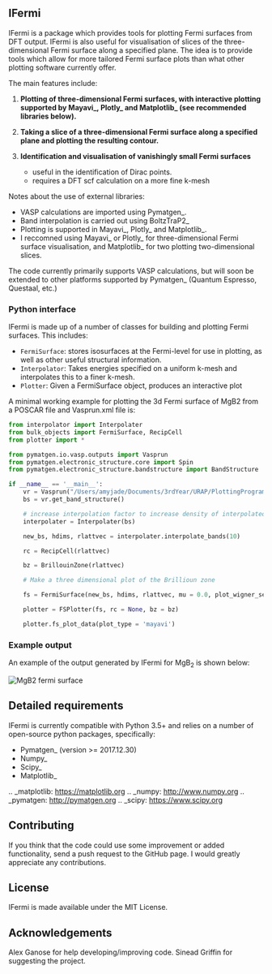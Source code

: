 IFermi
------

IFermi is a package which provides tools for plotting Fermi surfaces
from DFT output. IFermi is also useful for visualisation of slices of
the three-dimensional Fermi surface along a specified plane. The idea 
is to provide tools which allow for more tailored Fermi surface plots
than what other plotting software currently offer.

The main features include:

1. **Plotting of three-dimensional Fermi surfaces, with interactive plotting
   supported by Mayavi_, Plotly_ and Matplotlib_ (see recommended 
   libraries below).**

2. **Taking a slice of a three-dimensional Fermi surface along a specified 
   plane and plotting the resulting contour.**

3. **Identification and visualisation of vanishingly small Fermi surfaces**

   - useful in the identification of Dirac points.
   - requires a DFT scf calculation on a more fine k-mesh

Notes about the use of external libraries: 

   - VASP calculations are imported using Pymatgen_.
   - Band interpolation is carried out using BoltzTraP2_   
   - Plotting is supported in Mayavi_, Plotly_ and Matplotlib_.
   - I reccomned using Mayavi_ or Plotly_ for three-dimensional
     Fermi surface visualisation, and Matplotlib_ for two 
     plotting two-dimensional slices. 

The code currently primarily supports VASP calculations, but will 
soon be extended to other platforms supported by Pymatgen_ 
(Quantum Espresso, Questaal, etc.)


### Python interface

IFermi is made up of a number of classes for building and plotting
Fermi surfaces. This includes:

- `FermiSurface`: stores isosurfaces at the Fermi-level for use in plotting,
   as well as other useful structural information. 
- `Interpolator`: Takes energies specified on a uniform k-mesh and interpolates 
   this to a finer k-mesh.
- `Plotter`: Given a FermiSurface object, produces an interactive plot   

A minimal working example for plotting the 3d Fermi surface of MgB2 from a POSCAR
file and Vasprun.xml file is:

```python
from interpolator import Interpolater
from bulk_objects import FermiSurface, RecipCell
from plotter import *

from pymatgen.io.vasp.outputs import Vasprun
from pymatgen.electronic_structure.core import Spin
from pymatgen.electronic_structure.bandstructure import BandStructure

if __name__ == '__main__':
	vr = Vasprun("/Users/amyjade/Documents/3rdYear/URAP/PlottingProgram/dataMgB2/vasprun.xml")
	bs = vr.get_band_structure()

	# increase interpolation factor to increase density of interpolated bandstructure
	interpolater = Interpolater(bs) 

	new_bs, hdims, rlattvec = interpolater.interpolate_bands(10)

	rc = RecipCell(rlattvec)

	bz = BrillouinZone(rlattvec)

	# Make a three dimensional plot of the Brillioun zone

	fs = FermiSurface(new_bs, hdims, rlattvec, mu = 0.0, plot_wigner_seitz = True)

	plotter = FSPlotter(fs, rc = None, bz = bz)

	plotter.fs_plot_data(plot_type = 'mayavi')

```

### Example output

An example of the output generated by IFermi for MgB<sub>2</sub> is shown below:

![MgB2 fermi surface](https://github.com/ajsearle97/IFermi/docs/source/_static/fs_MgB2.png)


## Detailed requirements

IFermi is currently compatible with Python 3.5+ and relies on a number of
open-source python packages, specifically:

- Pymatgen_ (version >= 2017.12.30)
- Numpy_
- Scipy_
- Matplotlib_

.. _matplotlib: https://matplotlib.org
.. _numpy: http://www.numpy.org
.. _pymatgen: http://pymatgen.org
.. _scipy: https://www.scipy.org


## Contributing

If you think that the code could use some improvement
or added functionality, send a push request to the GitHub page. 
I would greatly appreciate any contributions.

## License

IFermi is made available under the MIT License.

## Acknowledgements

Alex Ganose for help developing/improving code.
Sinead Griffin for suggesting the project.
